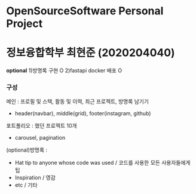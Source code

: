 # OpenSourceSoftware Personal Project
# 정보융합학부 최현준 (2020204040)

**optional**
1)방명록 구현 O
2)fastapi docker 배포 O




### 구성
메인 : 프로필 및 스택, 활동 및 이력, 최근 프로젝트, 방명록 남기기
- header(navbar), middle(grid), footer(instagram, github)

포트폴리오 : 했던 프로젝트 10개
- carousel, pagination

(optional)방명록 : 




* Hat tip to anyone whose code was used / 코드를 사용한 모든 사용자들에게 팁
* Inspiration / 영감
* etc / 기타

